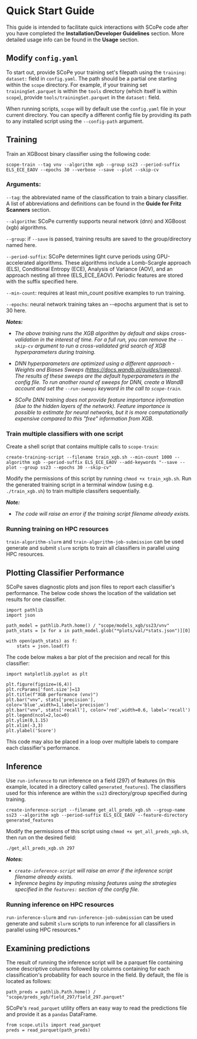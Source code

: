 # Quick Start Guide

This guide is intended to facilitate quick interactions with SCoPe code after you have completed the **Installation/Developer Guidelines** section. More detailed usage info can be found in the **Usage** section.

## Modify `config.yaml`
To start out, provide SCoPe your training set's filepath using the `training:` `dataset:` field in `config.yaml`. The path should be a partial one starting within the `scope` directory. For example, if your training set `trainingSet.parquet` is within the `tools` directory (which itself is within `scope`), provide `tools/trainingSet.parquet` in the `dataset:` field.

When running scripts, `scope` will by default use the `config.yaml` file in your current directory. You can specify a different config file by providing its path to any installed script using the `--config-path` argument.

## Training

Train an XGBoost binary classifier using the following code:

```
scope-train --tag vnv --algorithm xgb --group ss23 --period-suffix ELS_ECE_EAOV --epochs 30 --verbose --save --plot --skip-cv
```

### Arguments:
`--tag`: the abbreviated name of the classification to train a binary classifier. A list of abbreviations and definitions can be found in the **Guide for Fritz Scanners** section.

`--algorithm`: SCoPe currently supports neural network (dnn) and XGBoost (xgb) algorithms.

`--group`: if `--save` is passed, training results are saved to the group/directory named here.

`--period-suffix`: SCoPe determines light curve periods using GPU-accelerated algorithms. These algorithms include a Lomb-Scargle approach (ELS), Conditional Entropy (ECE), Analysis of Variance (AOV), and an approach nesting all three (ELS_ECE_EAOV). Periodic features are stored with the suffix specified here.

`--min-count`: requires at least min_count positive examples to run training.

`--epochs`: neural network training takes an --epochs argument that is set to 30 here.

***Notes:***
- *The above training runs the XGB algorithm by default and skips cross-validation in the interest of time. For a full run, you can remove the `--skip-cv` argument to run a cross-validated grid search of XGB hyperparameters during training.*

- *DNN hyperparameters are optimized using a different approach - Weights and Biases Sweeps (https://docs.wandb.ai/guides/sweeps). The results of these sweeps are the default hyperparameters in the config file. To run another round of sweeps for DNN, create a WandB account and set the `--run-sweeps` keyword in the call to `scope-train`.*

- *SCoPe DNN training does not provide feature importance information (due to the hidden layers of the network). Feature importance is possible to estimate for neural networks, but it is more computationally expensive compared to this "free" information from XGB.*

### Train multiple classifiers with one script

Create a shell script that contains multiple calls to `scope-train`:
```
create-training-script --filename train_xgb.sh --min-count 1000 --algorithm xgb --period-suffix ELS_ECE_EAOV --add-keywords "--save --plot --group ss23 --epochs 30 --skip-cv"
```

Modify the permissions of this script by running `chmod +x train_xgb.sh`. Run the generated training script in a terminal window (using e.g. `./train_xgb.sh`) to train multiple classifers sequentially.

***Note:***
- *The code will raise an error if the training script filename already exists.*

### Running training on HPC resources

`train-algorithm-slurm` and `train-algorithm-job-submission` can be used generate and submit `slurm` scripts to train all classifiers in parallel using HPC resources.

## Plotting Classifier Performance
SCoPe saves diagnostic plots and json files to report each classifier's performance. The below code shows the location of the validation set results for one classifier.

```
import pathlib
import json

path_model = pathlib.Path.home() / "scope/models_xgb/ss23/vnv"
path_stats = [x for x in path_model.glob("*plots/val/*stats.json")][0]

with open(path_stats) as f:
    stats = json.load(f)
```

The code below makes a bar plot of the precision and recall for this classifier:
```
import matplotlib.pyplot as plt

plt.figure(figsize=(6,4))
plt.rcParams['font.size']=13
plt.title(f"XGB performance (vnv)")
plt.bar("vnv", stats['precision'], color='blue',width=1,label='precision')
plt.bar("vnv", stats['recall'], color='red',width=0.6, label='recall')
plt.legend(ncol=2,loc=0)
plt.ylim(0,1.15)
plt.xlim(-3,3)
plt.ylabel('Score')

```
This code may also be placed in a loop over multiple labels to compare each classifier's performance.

## Inference

Use `run-inference` to run inference on a field (297) of features (in this example, located in a directory called `generated_features`). The classifiers used for this inference are within the `ss23` directory/group specified during training.

```
create-inference-script --filename get_all_preds_xgb.sh --group-name ss23 --algorithm xgb --period-suffix ELS_ECE_EAOV --feature-directory generated_features
```

Modify the permissions of this script using `chmod +x get_all_preds_xgb.sh`, then run on the desired field:
```
./get_all_preds_xgb.sh 297
```

***Notes:***
- *`create-inference-script` will raise an error if the inference script filename already exists.*
- *Inference begins by imputing missing features using the strategies specified in the `features:` section of the config file.*

### Running inference on HPC resources

`run-inference-slurm` and `run-inference-job-submission` can be used generate and submit `slurm` scripts to run inference for all classifiers in parallel using HPC resources.*

## Examining predictions

The result of running the inference script will be a parquet file containing some descriptive columns followed by columns containing for each classification's probability for each source in the field. By default, the file is located as follows:

```
path_preds = pathlib.Path.home() / "scope/preds_xgb/field_297/field_297.parquet"
```

SCoPe's `read_parquet` utility offers an easy way to read the predictions file and provide it as a `pandas` DataFrame.

```
from scope.utils import read_parquet
preds = read_parquet(path_preds)
```
